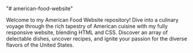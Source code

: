 "# american-food-website"

Welcome to my American Food Website repository! Dive into a culinary voyage through the rich tapestry of American cuisine with my fully responsive website, blending HTML and CSS. Discover an array of delectable dishes, uncover recipes, and ignite your passion for the diverse flavors of the United States.
